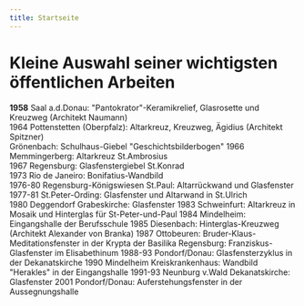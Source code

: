```yaml
---
title: Startseite
---
```


# Kleine Auswahl seiner wichtigsten öffentlichen Arbeiten
 
**1958** Saal a.d.Donau: "Pantokrator"-Keramikrelief, Glasrosette und Kreuzweg (Architekt Naumann)  
1964 Pottenstetten (Oberpfalz): Altarkreuz, Kreuzweg, Ägidius (Architekt Spitzner)  
Grönenbach: Schulhaus-Giebel "Geschichtsbilderbogen"
1966 Memmingerberg: Altarkreuz St.Ambrosius  
1967 Regensburg: Glasfenstergiebel St.Konrad  
1973 Rio de Janeiro: Bonifatius-Wandbild  
1976-80 Regensburg-Königswiesen St.Paul: Altarrückwand und Glasfenster  
1977-81 St.Peter-Ording: Glasfenster und Altarwand in St.Ulrich  
1980 Deggendorf Grabeskirche: Glasfenster
1983 Schweinfurt: Altarkreuz in Mosaik und Hinterglas für St-Peter-und-Paul
1984 Mindelheim: Eingangshalle der Berufsschule
1985 Diesenbach: Hinterglas-Kreuzweg (Architekt Alexander von Branka)
1987 Ottobeuren: Bruder-Klaus-Meditationsfenster in der Krypta der Basilika
Regensburg: Franziskus-Glasfenster im Elisabethinum
1988-93 Pondorf/Donau: Glasfensterzyklus in der Dekanatskirche
1990 Mindelheim Kreiskrankenhaus: Wandbild "Herakles" in der Eingangshalle
1991-93 Neunburg v.Wald Dekanatskirche: Glasfenster
2001 Pondorf/Donau: Auferstehungsfenster in der Aussegnungshalle
